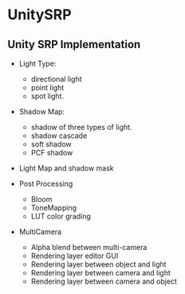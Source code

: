 # UnitySRP

## Unity SRP Implementation

- Light Type: 
    - directional light
    - point light
    - spot light.

- Shadow Map: 
    - shadow of three types of light. 
    - shadow cascade
    - soft shadow
    - PCF shadow

- Light Map and shadow mask

- Post Processing
    - Bloom
    - ToneMapping
    - LUT color grading

- MultiCamera
    - Alpha blend between multi-camera
    - Rendering layer editor GUI
    - Rendering layer between object and light
    - Rendering layer between camera and light
    - Rendering layer between camera and object 